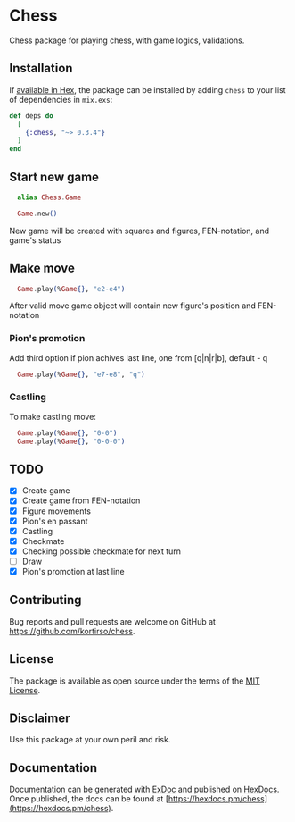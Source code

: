 # Chess

Chess package for playing chess, with game logics, validations.

## Installation

If [available in Hex](https://hex.pm/docs/publish), the package can be installed
by adding `chess` to your list of dependencies in `mix.exs`:

```elixir
def deps do
  [
    {:chess, "~> 0.3.4"}
  ]
end
```

## Start new game

```elixir
  alias Chess.Game

  Game.new()
```

New game will be created with squares and figures, FEN-notation, and game's status

## Make move

```elixir
  Game.play(%Game{}, "e2-e4")
```

After valid move game object will contain new figure's position and FEN-notation

### Pion's promotion

Add third option if pion achives last line, one from [q|n|r|b], default - q

```elixir
  Game.play(%Game{}, "e7-e8", "q")
```

### Castling

To make castling move:

```elixir
  Game.play(%Game{}, "0-0")
  Game.play(%Game{}, "0-0-0")
```

## TODO

- [X] Create game
- [X] Create game from FEN-notation
- [X] Figure movements
- [X] Pion's en passant
- [X] Castling
- [X] Checkmate
- [X] Checking possible checkmate for next turn
- [ ] Draw
- [X] Pion's promotion at last line

## Contributing

Bug reports and pull requests are welcome on GitHub at https://github.com/kortirso/chess.

## License

The package is available as open source under the terms of the [MIT License](http://opensource.org/licenses/MIT).

## Disclaimer

Use this package at your own peril and risk.

## Documentation

Documentation can be generated with [ExDoc](https://github.com/elixir-lang/ex_doc)
and published on [HexDocs](https://hexdocs.pm). Once published, the docs can
be found at [https://hexdocs.pm/chess](https://hexdocs.pm/chess).

